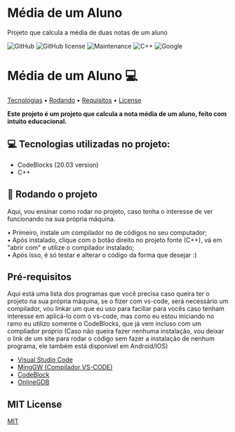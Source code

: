 # Média de um Aluno
Projeto que calcula a média de duas notas de um aluno

![GitHub](https://img.shields.io/badge/--181717?logo=github&logoColor=ffffff) ![GitHub license](https://img.shields.io/github/license/Naereen/StrapDown.js.svg)  ![Maintenance](https://img.shields.io/badge/Maintained%3F-yes-green.svg) ![C++](https://img.shields.io/badge/c++-%2300599C.svg?style=for-the-badge&logo=c%2B%2B&logoColor=white) ![Google](https://img.shields.io/badge/google-4285F4?style=for-the-badge&logo=google&logoColor=white)



<h1 allign="center" style="font-weight: bold;">Média de um Aluno 💻</h1>

<p allign="center">
 <a href="#tech">Tecnologias</a> • 
 <a href="#started">Rodando</a> • 
  <a href="#routes">Requisitos</a> •
  <a href="#license">License</a> 
</p>

<p allign="center">
    <b>Este projeto é um projeto que calcula a nota média de um aluno, feito com intuito educacional.</b>
</p>

<h2 id="#tech">💻 Tecnologias utilizadas no projeto:</h2>

- CodeBlocks (20.03 version)
- C++

<h2 id="#started">🚀 Rodando o projeto</h2>

Aqui, vou ensinar como rodar no projeto, caso tenha o interesse de ver funcionando na sua própria máquina.

• Primeiro, instale um compilador no de códigos no seu computador; <br>
• Após instalado, clique com o botão direito no projeto fonte (C++), vá em "abrir com" e utilize o compilador instalado; <br>
• Após isso, é só testar e alterar o código da forma que desejar :)

<h2 id="#routes"> Pré-requisitos</h2>

Aqui está uma lista dos programas que você precisa caso queira ter o projeto na sua própria máquina, se o fizer com vs-code, será necessário um compilador, vou linkar um que eu uso para faciliar para vocês caso tenham interesse em aplicá-lo com o vs-code, mas como eu estou iniciando no ramo eu utilizo somente o CodeBlocks, que já vem incluso com um compliador próprio (Caso não queira fazer nenhuma instalação, vou deixar o link de um site para rodar o código sem fazer a instalação de nenhum programa, ele também está disponível em Android/IOS)

- [Visual Studio Code](https://code.visualstudio.com/download)
- [MingGW (Compilador VS-CODE)](https://sourceforge.net/projects/mingw/)
- [CodeBlock](https://www.codeblocks.org/downloads/)
- [OnlineGDB](https://www.onlinegdb.com/online_c++_compiler)


<h2 id="#license">MIT License</h2>

[MIT](https://choosealicense.com/licenses/mit/)


